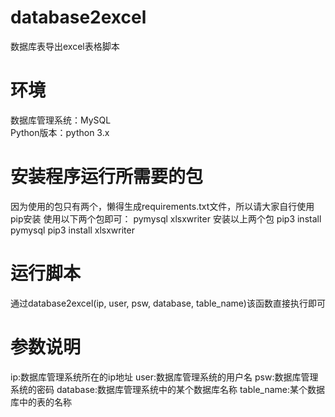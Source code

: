 # database2excel
数据库表导出excel表格脚本

# 环境
数据库管理系统：MySQL  
Python版本：python 3.x

# 安装程序运行所需要的包
因为使用的包只有两个，懒得生成requirements.txt文件，所以请大家自行使用pip安装
使用以下两个包即可：
pymysql
xlsxwriter
安装以上两个包
pip3 install pymysql
pip3 install xlsxwriter

# 运行脚本
通过database2excel(ip, user, psw, database, table_name)该函数直接执行即可

# 参数说明
ip:数据库管理系统所在的ip地址
user:数据库管理系统的用户名
psw:数据库管理系统的密码
database:数据库管理系统中的某个数据库名称
table_name:某个数据库中的表的名称

